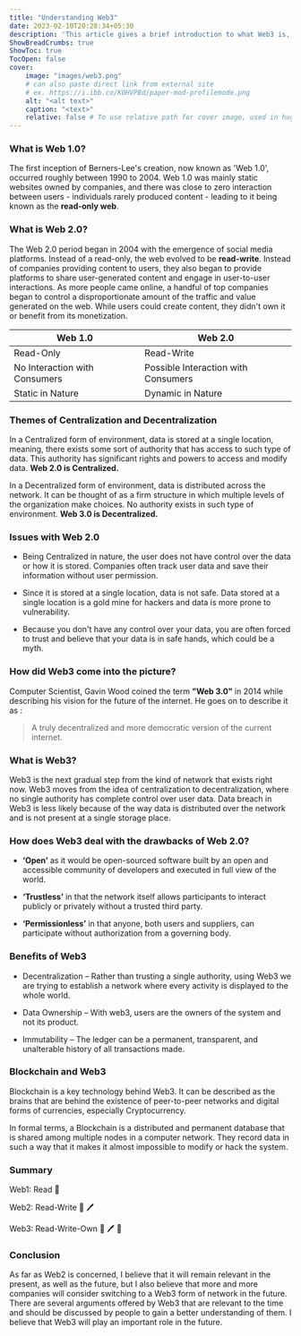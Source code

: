 ```yaml
---
title: "Understanding Web3"
date: 2023-02-10T20:28:34+05:30
description: 'This article gives a brief introduction to what Web3 is, how is it different from other versions of the Web.'
ShowBreadCrumbs: true
ShowToc: true
TocOpen: false
cover:
    image: "images/web3.png"
    # can also paste direct link from external site
    # ex. https://i.ibb.co/K0HVPBd/paper-mod-profilemode.png
    alt: "<alt text>"
    caption: "<text>"
    relative: false # To use relative path for cover image, used in hugo Page-bundles
---
```


### What is Web 1.0?

The first inception of Berners-Lee's creation, now known as 'Web 1.0', occurred roughly between 1990 to 2004. Web 1.0 was mainly static websites owned by companies, and there was close to zero interaction between users - individuals rarely produced content - leading to it being known as the **read-only web**.

### What is Web 2.0?

The Web 2.0 period began in 2004 with the emergence of social media platforms. Instead of a read-only, the web evolved to be **read-write**. Instead of companies providing content to users, they also began to provide platforms to share user-generated content and engage in user-to-user interactions. As more people came online, a handful of top companies began to control a disproportionate amount of the traffic and value generated on the web. While users could create content, they didn't own it or benefit from its monetization.

| Web 1.0                       | Web 2.0                             |
| ----------------------------- | ----------------------------------- |
| Read-Only                     | Read-Write                          |
| No Interaction with Consumers | Possible Interaction with Consumers |
| Static in Nature              | Dynamic in Nature                   |

### Themes of Centralization and Decentralization

In a Centralized form of environment, data is stored at a single location, meaning, there exists some sort of authority that has access to such type of data. This authority has significant rights and powers to access and modify data. **Web 2.0 is Centralized.**

In a Decentralized form of environment, data is distributed across the network. It can be thought of as a firm structure in which multiple levels of the organization make choices. No authority exists in such type of environment. **Web 3.0 is Decentralized.**

### Issues with Web 2.0

* Being Centralized in nature, the user does not have control over the data or how it is stored. Companies often track user data and save their information without user permission.
    
* Since it is stored at a single location, data is not safe. Data stored at a single location is a gold mine for hackers and data is more prone to vulnerability.
    
* Because you don't have any control over your data, you are often forced to trust and believe that your data is in safe hands, which could be a myth.
    

### How did Web3 come into the picture?

Computer Scientist, Gavin Wood coined the term **"Web 3.0"** in 2014 while describing his vision for the future of the internet. He goes on to describe it as :

> A truly decentralized and more democratic version of the current internet.

### What is Web3?

Web3 is the next gradual step from the kind of network that exists right now. Web3 moves from the idea of centralization to decentralization, where no single authority has complete control over user data. Data breach in Web3 is less likely because of the way data is distributed over the network and is not present at a single storage place.

### How does Web3 deal with the drawbacks of Web 2.0?

* **‘Open’** as it would be open-sourced software built by an open and accessible community of developers and executed in full view of the world.
    
* **‘Trustless’** in that the network itself allows participants to interact publicly or privately without a trusted third party.
    
* **‘Permissionless’** in that anyone, both users and suppliers, can participate without authorization from a governing body.
    

### Benefits of Web3

* Decentralization – Rather than trusting a single authority, using Web3 we are trying to establish a network where every activity is displayed to the whole world.
    
* Data Ownership – With web3, users are the owners of the system and not its product.
    
* Immutability – The ledger can be a permanent, transparent, and unalterable history of all transactions made.
    

### Blockchain and Web3

Blockchain is a key technology behind Web3. It can be described as the brains that are behind the existence of peer-to-peer networks and digital forms of currencies, especially Cryptocurrency.

In formal terms, a Blockchain is a distributed and permanent database that is shared among multiple nodes in a computer network. They record data in such a way that it makes it almost impossible to modify or hack the system.

### Summary

Web1: Read 📖

Web2: Read-Write 📖 🖊️

Web3: Read-Write-Own 📖 🖊️ 🔑

### Conclusion

As far as Web2 is concerned, I believe that it will remain relevant in the present, as well as the future, but I also believe that more and more companies will consider switching to a Web3 form of network in the future. There are several arguments offered by Web3 that are relevant to the time and should be discussed by people to gain a better understanding of them. I believe that Web3 will play an important role in the future.